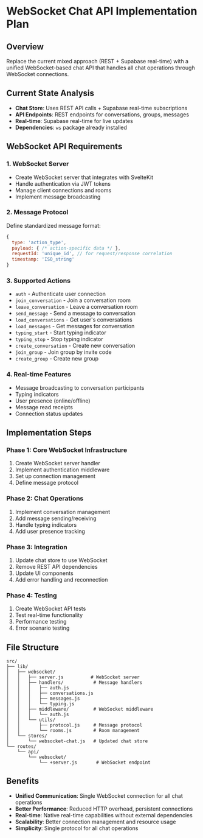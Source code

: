 # WebSocket Chat API Implementation Plan

## Overview
Replace the current mixed approach (REST + Supabase real-time) with a unified WebSocket-based chat API that handles all chat operations through WebSocket connections.

## Current State Analysis
- **Chat Store**: Uses REST API calls + Supabase real-time subscriptions
- **API Endpoints**: REST endpoints for conversations, groups, messages
- **Real-time**: Supabase real-time for live updates
- **Dependencies**: `ws` package already installed

## WebSocket API Requirements

### 1. WebSocket Server
- Create WebSocket server that integrates with SvelteKit
- Handle authentication via JWT tokens
- Manage client connections and rooms
- Implement message broadcasting

### 2. Message Protocol
Define standardized message format:
```javascript
{
  type: 'action_type',
  payload: { /* action-specific data */ },
  requestId: 'unique_id', // for request/response correlation
  timestamp: 'ISO_string'
}
```

### 3. Supported Actions
- `auth` - Authenticate user connection
- `join_conversation` - Join a conversation room
- `leave_conversation` - Leave a conversation room
- `send_message` - Send a message to conversation
- `load_conversations` - Get user's conversations
- `load_messages` - Get messages for conversation
- `typing_start` - Start typing indicator
- `typing_stop` - Stop typing indicator
- `create_conversation` - Create new conversation
- `join_group` - Join group by invite code
- `create_group` - Create new group

### 4. Real-time Features
- Message broadcasting to conversation participants
- Typing indicators
- User presence (online/offline)
- Message read receipts
- Connection status updates

## Implementation Steps

### Phase 1: Core WebSocket Infrastructure
1. Create WebSocket server handler
2. Implement authentication middleware
3. Set up connection management
4. Define message protocol

### Phase 2: Chat Operations
1. Implement conversation management
2. Add message sending/receiving
3. Handle typing indicators
4. Add user presence tracking

### Phase 3: Integration
1. Update chat store to use WebSocket
2. Remove REST API dependencies
3. Update UI components
4. Add error handling and reconnection

### Phase 4: Testing
1. Create WebSocket API tests
2. Test real-time functionality
3. Performance testing
4. Error scenario testing

## File Structure
```
src/
├── lib/
│   ├── websocket/
│   │   ├── server.js          # WebSocket server
│   │   ├── handlers/           # Message handlers
│   │   │   ├── auth.js
│   │   │   ├── conversations.js
│   │   │   ├── messages.js
│   │   │   └── typing.js
│   │   ├── middleware/         # WebSocket middleware
│   │   │   └── auth.js
│   │   └── utils/
│   │       ├── protocol.js     # Message protocol
│   │       └── rooms.js        # Room management
│   └── stores/
│       └── websocket-chat.js   # Updated chat store
└── routes/
    └── api/
        └── websocket/
            └── +server.js       # WebSocket endpoint
```

## Benefits
- **Unified Communication**: Single WebSocket connection for all chat operations
- **Better Performance**: Reduced HTTP overhead, persistent connections
- **Real-time**: Native real-time capabilities without external dependencies
- **Scalability**: Better connection management and resource usage
- **Simplicity**: Single protocol for all chat operations